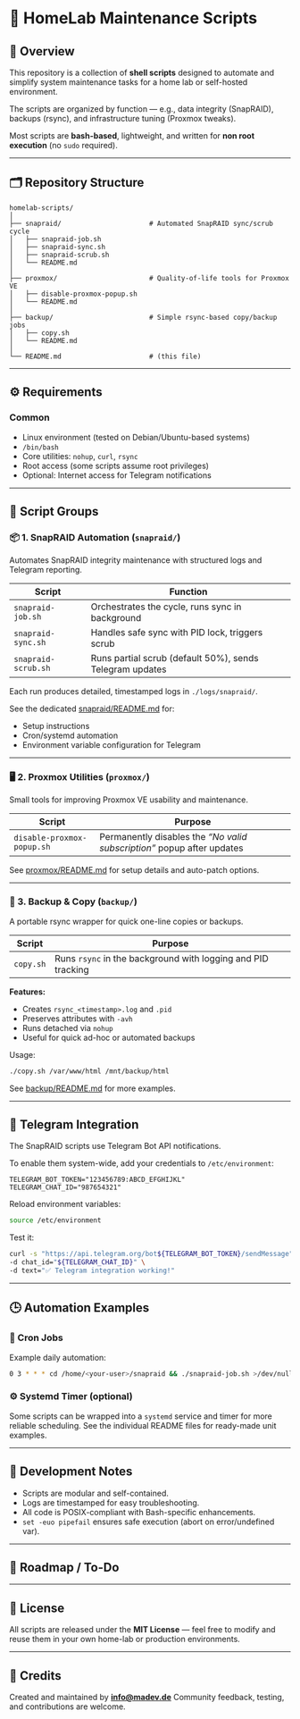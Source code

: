 # 🧩 HomeLab Maintenance Scripts

## 📘 Overview

This repository is a collection of **shell scripts** designed to automate and simplify system maintenance tasks for a home lab or self-hosted environment.

The scripts are organized by function — e.g., data integrity (SnapRAID), backups (rsync), and infrastructure tuning (Proxmox tweaks).

Most scripts are **bash-based**, lightweight, and written for **non root execution** (no `sudo` required).

---

## 🗂️ Repository Structure

```
homelab-scripts/
│
├── snapraid/                      # Automated SnapRAID sync/scrub cycle
│   ├── snapraid-job.sh
│   ├── snapraid-sync.sh
│   ├── snapraid-scrub.sh
│   └── README.md
│
├── proxmox/                       # Quality-of-life tools for Proxmox VE
│   ├── disable-proxmox-popup.sh
│   └── README.md
│
├── backup/                        # Simple rsync-based copy/backup jobs
│   ├── copy.sh
│   └── README.md
│
└── README.md                      # (this file)
```

---

## ⚙️ Requirements

### Common

* Linux environment (tested on Debian/Ubuntu-based systems)
* `/bin/bash`
* Core utilities:  `nohup`, `curl`, `rsync`
* Root access (some scripts assume root privileges)
* Optional: Internet access for Telegram notifications

---

## 🧩 Script Groups

### 📦 1. SnapRAID Automation (`snapraid/`)

Automates SnapRAID integrity maintenance with structured logs and Telegram reporting.

| Script              | Function                                                 |
| ------------------- | -------------------------------------------------------- |
| `snapraid-job.sh`   | Orchestrates the cycle, runs sync in background          |
| `snapraid-sync.sh`  | Handles safe sync with PID lock, triggers scrub          |
| `snapraid-scrub.sh` | Runs partial scrub (default 50%), sends Telegram updates |

Each run produces detailed, timestamped logs in `./logs/snapraid/`.

See the dedicated [snapraid/README.md](snapraid/README.md) for:

* Setup instructions
* Cron/systemd automation
* Environment variable configuration for Telegram

---

### 🖥️ 2. Proxmox Utilities (`proxmox/`)

Small tools for improving Proxmox VE usability and maintenance.

| Script                     | Purpose                                                                |
| -------------------------- | ---------------------------------------------------------------------- |
| `disable-proxmox-popup.sh` | Permanently disables the *“No valid subscription”* popup after updates |

See [proxmox/README.md](proxmox/README.md) for setup details and auto-patch options.

---

### 💾 3. Backup & Copy (`backup/`)

A portable rsync wrapper for quick one-line copies or backups.

| Script    | Purpose                                                      |
| --------- | ------------------------------------------------------------ |
| `copy.sh` | Runs `rsync` in the background with logging and PID tracking |

**Features:**

* Creates `rsync_<timestamp>.log` and `.pid`
* Preserves attributes with `-avh`
* Runs detached via `nohup`
* Useful for quick ad-hoc or automated backups

Usage:

```bash
./copy.sh /var/www/html /mnt/backup/html
```

See [backup/README.md](backup/README.md) for more examples.

---

## 📩 Telegram Integration

The SnapRAID scripts use Telegram Bot API notifications.

To enable them system-wide, add your credentials to `/etc/environment`:

```
TELEGRAM_BOT_TOKEN="123456789:ABCD_EFGHIJKL"
TELEGRAM_CHAT_ID="987654321"
```

Reload environment variables:

```bash
source /etc/environment
```

Test it:

```bash
curl -s "https://api.telegram.org/bot${TELEGRAM_BOT_TOKEN}/sendMessage" \
-d chat_id="${TELEGRAM_CHAT_ID}" \
-d text="✅ Telegram integration working!"
```

---

## 🕒 Automation Examples

### 🧭 Cron Jobs

Example daily automation:

```bash
0 3 * * * cd /home/<your-user>/snapraid && ./snapraid-job.sh >/dev/null 2>&1
```

### ⚙️ Systemd Timer (optional)

Some scripts can be wrapped into a `systemd` service and timer for more reliable scheduling.
See the individual README files for ready-made unit examples.

---

## 🧱 Development Notes

* Scripts are modular and self-contained.
* Logs are timestamped for easy troubleshooting.
* All code is POSIX-compliant with Bash-specific enhancements.
* `set -euo pipefail` ensures safe execution (abort on error/undefined var).

---

## 🧩 Roadmap / To-Do

---

## 🪪 License

All scripts are released under the **MIT License** — feel free to modify and reuse them in your own home-lab or production environments.

---

## 🧠 Credits

Created and maintained by **info@madev.de**
Community feedback, testing, and contributions are welcome.

